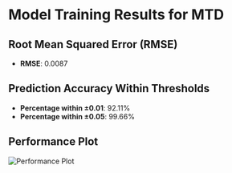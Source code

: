 # Model Training Results for MTD

## Root Mean Squared Error (RMSE)
- **RMSE**: 0.0087

## Prediction Accuracy Within Thresholds
- **Percentage within ±0.01**: 92.11%
- **Percentage within ±0.05**: 99.66%

## Performance Plot
![Performance Plot](../imgs/MTD.png)
